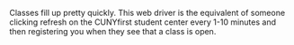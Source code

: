 Classes fill up pretty quickly. This web driver is the equivalent of someone clicking refresh on the CUNYfirst student center every 1-10
minutes and then registering you when they see that a class is open.
